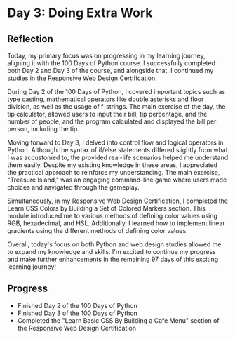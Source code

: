 # Day 3: Doing Extra Work

## Reflection
 Today, my primary focus was on progressing in my learning journey, aligning it with the 100 Days of Python course. I successfully completed both Day 2 and Day 3 of the course, and alongside that, I continued my studies in the Responsive Web Design Certification.

 During Day 2 of the 100 Days of Python, I covered important topics such as type casting, mathematical operators like double asterisks and floor division, as well as the usage of f-strings. The main exercise of the day, the tip calculator, allowed users to input their bill, tip percentage, and the number of people, and the program calculated and displayed the bill per person, including the tip.

 Moving forward to Day 3, I delved into control flow and logical operators in Python. Although the syntax of if/else statements differed slightly from what I was accustomed to, the provided real-life scenarios helped me understand them easily. Despite my existing knowledge in these areas, I appreciated the practical approach to reinforce my understanding. The main exercise, "Treasure Island," was an engaging command-line game where users made choices and navigated through the gameplay.

 Simultaneously, in my Responsive Web Design Certification, I completed the Learn CSS Colors by Building a Set of Colored Markers section. This module introduced me to various methods of defining color values using RGB, hexadecimal, and HSL. Additionally, I learned how to implement linear gradients using the different methods of defining color values.

 Overall, today's focus on both Python and web design studies allowed me to expand my knowledge and skills. I'm excited to continue my progress and make further enhancements in the remaining 97 days of this exciting learning journey!

## Progress
 - Finished Day 2 of the 100 Days of Python
 - Finished Day 3 of the 100 Days of Python
 - Completed the "Learn Basic CSS By Building a Cafe Menu" section of the Responsive Web Design Certification